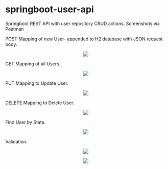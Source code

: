 # springboot-user-api
Springboot REST API with user repository CRUD actions. Screenshots via Postman

POST Mapping of new User- appended to H2 database with JSON request body.
<p align="center">
  <img width="auto" height="auto" src="https://user-images.githubusercontent.com/93021938/192441311-023996ed-8a23-4975-b70f-dd4c234f01cd.png">
</p>

GET Mapping of all Users.
<p align="center">
  <img width="auto" height="auto" src="https://user-images.githubusercontent.com/93021938/192441725-40ce6bbf-3d27-4999-91d2-6ea523d7fefa.png">
</p>

PUT Mapping to Update User.
<p align="center">
  <img width="auto" height="auto" src="https://user-images.githubusercontent.com/93021938/192441801-1a41a030-ea7d-4927-a245-db12b4236a34.png">
</p>

DELETE Mapping to Delete User.
<p align="center">
  <img width="auto" height="auto" src="https://user-images.githubusercontent.com/93021938/192442264-01a4a317-bf14-4770-a4b5-8e432c7ce5ed.png">
</p>

Find User by State.
<p align="center">
  <img width="auto" height="auto" src="https://user-images.githubusercontent.com/93021938/192442593-d3604c96-abef-42ac-bf03-7388faaba36f.png">
</p>

Validation.
<p align="center">
  <img width="auto" height="auto" src="https://user-images.githubusercontent.com/93021938/192442769-3fd75ac1-cf33-4b31-b784-f2e64e9abb9b.png">
</p>
<p align="center">
  <img width="auto" height="auto" src="https://user-images.githubusercontent.com/93021938/192442747-72b4bb3e-3407-40c7-ba05-85aa0cfbfd3f.png">
</p>
